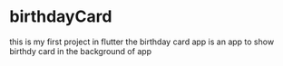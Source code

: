 # birthdayCard
this is my first project in flutter 
the birthday card app is an app to show birthdy card in the background of app
